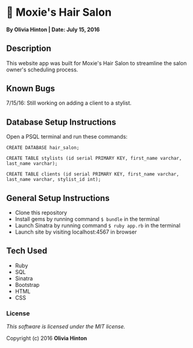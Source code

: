 # 💁 Moxie's Hair Salon

#### By Olivia Hinton | Date: July 15, 2016

## Description

This website app was built for Moxie's Hair Salon to streamline the salon owner's scheduling process.

## Known Bugs

7/15/16: Still working on adding a client to a stylist.

## Database Setup Instructions

Open a PSQL terminal and run these commands:

`CREATE DATABASE hair_salon;`

`CREATE TABLE stylists (id serial PRIMARY KEY, first_name varchar, last_name varchar);`

`CREATE TABLE clients (id serial PRIMARY KEY, first_name varchar, last_name varchar, stylist_id int);`

## General Setup Instructions

* Clone this repository
* Install gems by running command `$ bundle` in the terminal
* Launch Sinatra by running command `$ ruby app.rb` in the terminal
* Launch site by visiting localhost:4567 in browser

## Tech Used

* Ruby
* SQL
* Sinatra
* Bootstrap
* HTML
* CSS

### License

*This software is licensed under the MIT license.*

Copyright (c) 2016 **Olivia Hinton**
